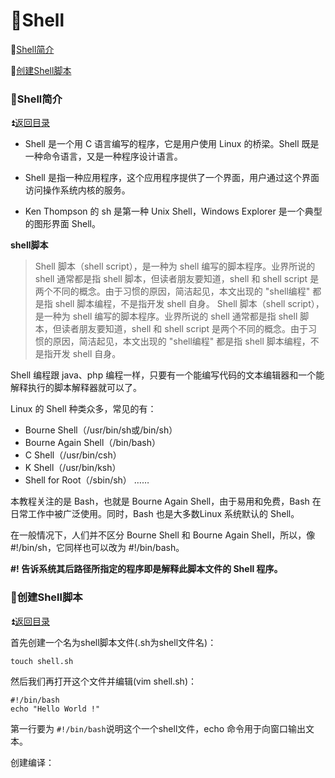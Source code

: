# :tennis:Shell

<p id="t"></p>

:arrow_down_small:[Shell简介](https://github.com/Lumnca/Linux/blob/master/shell.md#rugby_footballshell简介)

:arrow_down_small:[创建Shell脚本](https://github.com/Lumnca/Linux/edit/master/shell.md#a2)

<p id="a1"></p>

### :rugby_football:Shell简介  ###

:arrow_double_up:[返回目录](https://github.com/Lumnca/Linux/edit/master/shell.md#p)

* Shell 是一个用 C 语言编写的程序，它是用户使用 Linux 的桥梁。Shell 既是一种命令语言，又是一种程序设计语言。

* Shell 是指一种应用程序，这个应用程序提供了一个界面，用户通过这个界面访问操作系统内核的服务。

* Ken Thompson 的 sh 是第一种 Unix Shell，Windows Explorer 是一个典型的图形界面 Shell。

**shell脚本**

>Shell 脚本（shell script），是一种为 shell 编写的脚本程序。业界所说的 shell 通常都是指 shell 脚本，但读者朋友要知道，shell 和 shell script 是两个不同的概念。由于习惯的原因，简洁起见，本文出现的 "shell编程" 都是指 shell 脚本编程，不是指开发 shell 自身。
Shell 脚本（shell script），是一种为 shell 编写的脚本程序。业界所说的 shell 通常都是指 shell 脚本，但读者朋友要知道，shell 和 shell script 是两个不同的概念。由于习惯的原因，简洁起见，本文出现的 "shell编程" 都是指 shell 脚本编程，不是指开发 shell 自身。

Shell 编程跟 java、php 编程一样，只要有一个能编写代码的文本编辑器和一个能解释执行的脚本解释器就可以了。

Linux 的 Shell 种类众多，常见的有：

  * Bourne Shell（/usr/bin/sh或/bin/sh）
  * Bourne Again Shell（/bin/bash）
  * C Shell（/usr/bin/csh）
  * K Shell（/usr/bin/ksh）
  * Shell for Root（/sbin/sh）
……

本教程关注的是 Bash，也就是 Bourne Again Shell，由于易用和免费，Bash 在日常工作中被广泛使用。同时，Bash 也是大多数Linux 系统默认的 Shell。

在一般情况下，人们并不区分 Bourne Shell 和 Bourne Again Shell，所以，像 #!/bin/sh，它同样也可以改为 #!/bin/bash。

**#! 告诉系统其后路径所指定的程序即是解释此脚本文件的 Shell 程序。**

<p id="a2"></p>

### :rugby_football:创建Shell脚本  ###

:arrow_double_up:[返回目录](https://github.com/Lumnca/Linux/edit/master/shell.md#p)

首先创建一个名为shell脚本文件(.sh为shell文件名)：

```linux
touch shell.sh
```

然后我们再打开这个文件并编辑(vim shell.sh)：

```shell
#!/bin/bash
echo "Hello World !"
```

第一行要为 `#!/bin/bash`说明这个一个shell文件，echo 命令用于向窗口输出文本。

创建编译：











